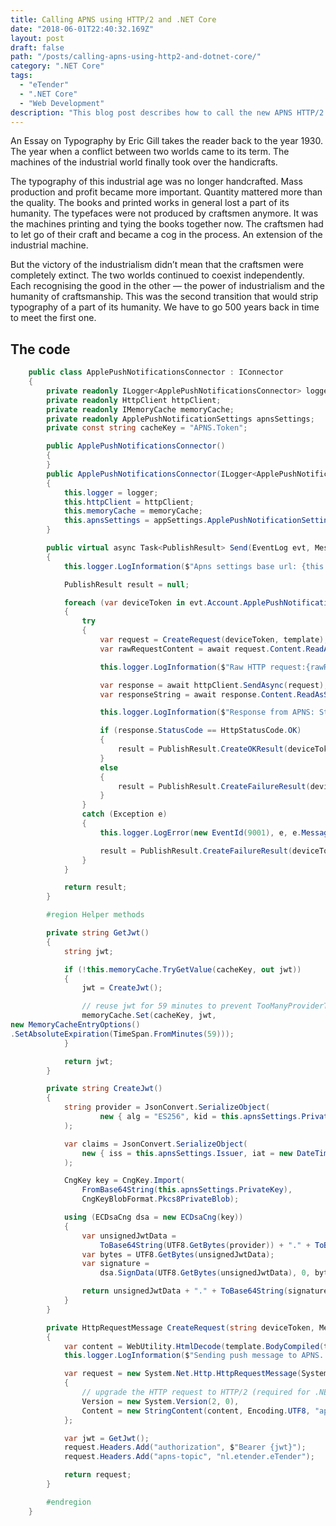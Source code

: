 ```yaml
---
title: Calling APNS using HTTP/2 and .NET Core
date: "2018-06-01T22:40:32.169Z"
layout: post
draft: false
path: "/posts/calling-apns-using-http2-and-dotnet-core/"
category: ".NET Core"
tags:
  - "eTender"
  - ".NET Core"
  - "Web Development"
description: "This blog post describes how to call the new APNS HTTP/2 API from .NET Core."
---
```


An Essay on Typography by Eric Gill takes the reader back to the year 1930. The year when a conflict between two worlds came to its term. The machines of the industrial world finally took over the handicrafts.

The typography of this industrial age was no longer handcrafted. Mass production and profit became more important. Quantity mattered more than the quality. The books and printed works in general lost a part of its humanity. The typefaces were not produced by craftsmen anymore. It was the machines printing and tying the books together now. The craftsmen had to let go of their craft and became a cog in the process. An extension of the industrial machine.

But the victory of the industrialism didn’t mean that the craftsmen were completely extinct. The two worlds continued to coexist independently. Each recognising the good in the other — the power of industrialism and the humanity of craftsmanship. This was the second transition that would strip typography of a part of its humanity. We have to go 500 years back in time to meet the first one.

## The code

```cs
    public class ApplePushNotificationsConnector : IConnector
    {
        private readonly ILogger<ApplePushNotificationsConnector> logger;
        private readonly HttpClient httpClient;
        private readonly IMemoryCache memoryCache;
        private readonly ApplePushNotificationSettings apnsSettings;
        private const string cacheKey = "APNS.Token";

        public ApplePushNotificationsConnector()
        {
        }
        public ApplePushNotificationsConnector(ILogger<ApplePushNotificationsConnector> logger, HttpClient httpClient, AppSettings appSettings, IMemoryCache memoryCache)
        {
            this.logger = logger;
            this.httpClient = httpClient;
            this.memoryCache = memoryCache;
            this.apnsSettings = appSettings.ApplePushNotificationSettings;
        }

        public virtual async Task<PublishResult> Send(EventLog evt, MessageTemplate template)
        {
            this.logger.LogInformation($"Apns settings base url: {this.apnsSettings.BaseUrl}.");

            PublishResult result = null;

            foreach (var deviceToken in evt.Account.ApplePushNotificationTokens)
            {
                try
                {
                    var request = CreateRequest(deviceToken, template);
                    var rawRequestContent = await request.Content.ReadAsStringAsync().ConfigureAwait(false);

                    this.logger.LogInformation($"Raw HTTP request:{rawRequestContent}.");

                    var response = await httpClient.SendAsync(request);
                    var responseString = await response.Content.ReadAsStringAsync().ConfigureAwait(false);

                    this.logger.LogInformation($"Response from APNS: StatusCode = {response.StatusCode}, Content = {responseString}");

                    if (response.StatusCode == HttpStatusCode.OK)
                    {
                        result = PublishResult.CreateOKResult(deviceToken);
                    }
                    else
                    {
                        result = PublishResult.CreateFailureResult(deviceToken, null, (int)response.StatusCode, responseString);
                    }
                }
                catch (Exception e)
                {
                    this.logger.LogError(new EventId(9001), e, e.Message);

                    result = PublishResult.CreateFailureResult(deviceToken, null, 9001, e.Message);
                }
            }

            return result;
        }

        #region Helper methods

        private string GetJwt()
        {
            string jwt;

            if (!this.memoryCache.TryGetValue(cacheKey, out jwt))
            {
                jwt = CreateJwt();

                // reuse jwt for 59 minutes to prevent TooManyProviderTokenUpdates error
                memoryCache.Set(cacheKey, jwt,
new MemoryCacheEntryOptions()
.SetAbsoluteExpiration(TimeSpan.FromMinutes(59)));
            }

            return jwt;
        }

        private string CreateJwt()
        {
            string provider = JsonConvert.SerializeObject(
                    new { alg = "ES256", kid = this.apnsSettings.PrivateKeyId }
            );

            var claims = JsonConvert.SerializeObject(
                new { iss = this.apnsSettings.Issuer, iat = new DateTimeOffset(DateTime.UtcNow, TimeSpan.Zero).ToUnixTimeSeconds() }
            );

            CngKey key = CngKey.Import(
                FromBase64String(this.apnsSettings.PrivateKey),
                CngKeyBlobFormat.Pkcs8PrivateBlob);

            using (ECDsaCng dsa = new ECDsaCng(key))
            {
                var unsignedJwtData =
                    ToBase64String(UTF8.GetBytes(provider)) + "." + ToBase64String(UTF8.GetBytes(claims));
                var bytes = UTF8.GetBytes(unsignedJwtData);
                var signature =
                    dsa.SignData(UTF8.GetBytes(unsignedJwtData), 0, bytes.Length, HashAlgorithmName.SHA256);

                return unsignedJwtData + "." + ToBase64String(signature);
            }
        }

        private HttpRequestMessage CreateRequest(string deviceToken, MessageTemplate template)
        {
            var content = WebUtility.HtmlDecode(template.BodyCompiled(template.Data));
            this.logger.LogInformation($"Sending push message to APNS. Device token: {deviceToken}, content: {content}.");

            var request = new System.Net.Http.HttpRequestMessage(System.Net.Http.HttpMethod.Post, $"{this.apnsSettings.BaseUrl}{deviceToken}")
            {
                // upgrade the HTTP request to HTTP/2 (required for .NET Core on Linux)
                Version = new System.Version(2, 0),
                Content = new StringContent(content, Encoding.UTF8, "application/json")
            };

            var jwt = GetJwt();
            request.Headers.Add("authorization", $"Bearer {jwt}");
            request.Headers.Add("apns-topic", "nl.etender.eTender");

            return request;
        }

        #endregion
    }
```